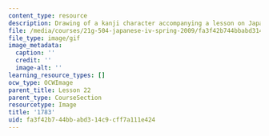 ```yaml
---
content_type: resource
description: Drawing of a kanji character accompanying a lesson on Japanese.
file: /media/courses/21g-504-japanese-iv-spring-2009/fa3f42b744bbabd314c9cff7a111e424_1783.gif
file_type: image/gif
image_metadata:
  caption: ''
  credit: ''
  image-alt: ''
learning_resource_types: []
ocw_type: OCWImage
parent_title: Lesson 22
parent_type: CourseSection
resourcetype: Image
title: '1783'
uid: fa3f42b7-44bb-abd3-14c9-cff7a111e424
---
```

